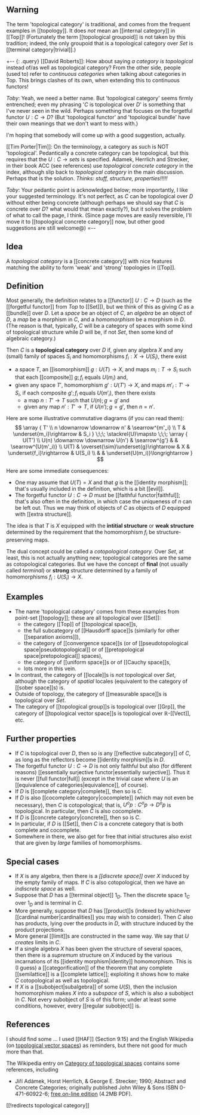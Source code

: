 ## Warning

The term 'topological category' is traditional, and comes from the frequent examples in [[topology]].  It does *not* mean an [[internal category]] in [[Top]]!  (Fortunately the term [[topological groupoid]] is not taken by this tradition; indeed, the only groupoid that is a topological category over $Set$ is [[terminal category|trivial]].)

+-- {: .query}
[[David Roberts]]: How about saying _a category is topological_ instead of/as well as topological category? From the other side, people (used to) refer to _continuous categories_ when talking about categories in Top. This brings clashes of its own, when extending this to continuous functors!

_Toby_:  Yeah, we need a better name.  But 'topological category' seems firmly entrenched; even my phrasing '$C$ is topological over $D$' is something that I\'ve never seen in the wild.  Perhaps something that focuses on the forgetful functor $U: C \to D$?  (But 'topological functor' and 'topological bundle' have their own meanings that we don\'t want to mess with.)

I\'m hoping that somebody will come up with a good suggestion, actually.

[[Tim Porter|Tim]]: On the terminology, a category as such is NOT 'topological'.  Pedantically a concrete category can be topological, but this requires that the $U : C\to sets$ is specified. Adamek, Herrlich
and Strecker, in their book ACC (see references) use _topological concrete category_ in the index, although slip back to _topological category_ in the main discussion. Perhaps that is the solution.
_Thinks: stuff, structure, properties!!!!!_

_Toby_:  Your pedantic point is acknowledged below; more importantly, I like your suggested terminology.  It\'s not perfect, as $C$ can be topological over $D$ without either being concrete (although perhaps we should say that $C$ is concrete over $D$? what would that mean exactly?), but it solves the problem of what to call the page, I think.  (Since page moves are easily reversible, I\'ll move it to [[topological concrete category]] now, but other good suggestions are still welcome@)
=--


## Idea

A _topological category_ is a [[concrete category]] with nice features matching the ability to form 'weak' and 'strong' topologies in [[Top]].


## Definition

Most generally, the definition relates to a [[functor]] $U: C \to D$ (such as the [[forgetful functor]] from $Top$ to [[Set]]), but we think of this as giving $C$ as a [[bundle]] over $D$.  Let a _space_ be an object of $C$, an _algebra_ be an object of $D$, a _map_ be a morphism in $C$, and a _homomorphism_ be a morphism in $D$.  (The reason is that, typically, $C$ will be a category of spaces with some kind of topological structure while $D$ will be, if not $Set$, then some kind of algebraic category.)

Then $C$ is a __topological category__ over $D$ if, given any algebra $X$ and any (small) family of spaces $S_i$ and homomorphisms $f_i: X \to U(S_i)$, there exist
*  a space $T$, an [[isomorphism]] $g: U(T) \to X$, and maps $m_i: T \to S_i$ such that each [[composite]] $g ; f_i$ equals $U(m_i)$ and,
*  given any space $T'$, homomorphism $g': U(T') \to X$, and maps $m'_i: T' \to S_i$, if each composite $g' ; f_i$ equals $U(m'_i)$, then there exists
   *  a map $n: T' \to T$ such that $U(n) ; g = g'$ and
   *  given any map $n': T' \to T$, if $U(n') ; g = g'$, then $n = n'$.

Here are some illustrative commutative diagrams (if you can read them):
$$ \array {
T' \\
n \downarrow \downarrow n' & \searrow^{m'_i} \\
T                          & \underset{m_i}\rightarrow & S_i
} \;\;\; \stackrel{U}\mapsto \;\;\; \array {
U(T') \\
U(n) \downarrow \downarrow U(n') & \searrow^{g'}                         &                                  & \searrow^{U(m'_i)} \\
U(T)                             & \overset{\sim}\underset{g}\rightarrow & X                                & \underset{f_i}\rightarrow & U(S_i) \\
                                 &                                       & \underset{U(m_i)}\longrightarrow
} $$


Here are some immediate consequences:
*  One may assume that $U(T) = X$ and that $g$ is the [[identity morphism]]; that\'s usually included in the definition, which is a bit [[evil]].
*  The forgetful functor $U: C \to D$ must be [[faithful functor|faithful]]; that\'s also often in the definition, in which case the uniqueness of $n$ can be left out.  Thus we may think of objects of $C$ as objects of $D$ equipped with [[extra structure]].

The idea is that $T$ is $X$ equipped with the __intitial structure__ or __weak structure__ determined by the requirement that the homomorphism $f_i$ be structure-preserving maps.

The dual concept could be called a _cotopological category_.  Over $Set$, at least, this is not actually anything new; topological categories are the same as cotopological categories.  But we have the concept of __final__ (not usually called _terminal_) or __strong__ structure determined by a family of homomorphisms $f_i: U(S_i) \to X$.


## Examples

*  The name 'topological category' comes from these examples from point-set [[topology]]; these are all topological over [[Set]]:
   *  the category [[Top]] of [[topological space]]s,
   *  the full subcategory of [[Hausdorff space]]s (similarly for other [[separation axioms]]),
   *  the category of [[convergence space]]s (or of [[pseudotopological space|pseudotopological]] or of [[pretopological space|pretopological]] spaces),
   *  the category of [[uniform space]]s or of [[Cauchy space]]s,
   *  lots more in this vein.
*  In contrast, the category of [[locale]]s is *not* topological over $Set$, although the category of *spatial* locales (equivalent to the category of [[sober space]]s) is.
*  Outside of topology, the category of [[measurable space]]s is topological over $Set$.
*  The category of [[topological group]]s is topological over [[Grp]], the category of [[topological vector space]]s is topological over $\mathbb{R}$-[[Vect]], etc.


## Further properties

*  If $C$ is topological over $D$, then so is any [[reflective subcategory]] of $C$, as long as the reflectors become [[identity morphism]]s in $D$.
*  The forgetful functor $U: C \to D$ is not only faithful but also (for different reasons) [[essentially surjective functor|essentially surjective]].  Thus it is never [[full functor|full]] (except in the trivial case where $U$ is an [[equivalence of categories|equivalence]], of course).
*  If $D$ is [[complete category|complete]], then so is $C$.
*  If $D$ is also [[cocomplete category|cocomplete]] (which may not even be necessary), then $C$ is cotopological; that is, $U^op: C^op \to D^op$ is topological.  In particular, then $C$ is also cocomplete.
*  If $D$ is [[concrete category|concrete]], then so is $C$.
*  In particular, if $D$ is [[Set]], then $C$ is a concrete category that is both complete and cocomplete.
*  Somewhere in there, we also get for free that initial structures also exist that are given by *large* families of homomorphisms.


## Special cases

*  If $X$ is any algebra, then there is a _[[discrete space]]_ over $X$ induced by the empty family of maps.  If $C$ is also cotopological, then we have an _indiscrete space_ as well.
*  Suppose that $D$ has a [[terminal object]] $1_D$.  Then the discrete space $1_C$ over $1_D$ and is terminal in $C$.
*  More generally, suppose that $D$ has [[product]]s (indexed by whichever [[cardinal number|cardinalities]] you may wish to consider).  Then $C$ also has products, lying over the products in $D$, with structure induced by the product projections.
*  More general [[limit]]s are constructed in the same way.  We say that $U$ _creates_ limits in $C$.
*  If a single algebra $X$ has been given the structure of several spaces, then there is a _supremum_ structure on $X$ induced by the various incarnations of its [[identity morphism|identity]] homomorphism.  This is (I guess) a [[categorification]] of the theorem that any complete [[semilattice]] is a [[complete lattice]]; exploiting it shows how to make $C$ cotopological as well as topological.
*  If $X$ is a [[subobject|subalgebra]] of some $U(S)$, then the inclusion homomorphism makes $X$ into a _subspace_ of $S$, which is also a subobject in $C$.  Not every subobject of $S$ is of this form; under at least some conditions, however, every [[regular subobject]] is.


## References

I should find some ... I used [[HAF]] (Section 9.15) and the English Wikipedia (on [topological vector spaces](https://secure.wikimedia.org/wikipedia/en/wiki/Topological_vector_space)) as reminders, but there not good for much more than that.

The Wikipedia entry on [Category of topological spaces](http://en.wikipedia.org/wiki/Category_of_topological_spaces) contains some references, including

* Ji&#345;&#237; Ad&#225;mek, Horst Herrlich, & George E. Strecker; 1990; Abstract and Concrete Categories; originally published John Wiley & Sons ISBN 0-471-60922-6; [free on-line edition](http://katmat.math.uni-bremen.de/acc) (4.2MB PDF).


[[!redirects topological category]]